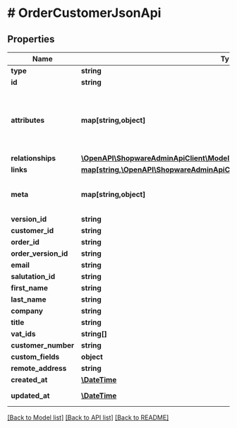 # # OrderCustomerJsonApi

## Properties

Name | Type | Description | Notes
------------ | ------------- | ------------- | -------------
**type** | **string** |  |
**id** | **string** |  |
**attributes** | **map[string,object]** | Members of the attributes object (\&quot;attributes\&quot;) represent information about the resource object in which it&#39;s defined. | [optional]
**relationships** | [**\OpenAPI\ShopwareAdminApiClient\Model\OrderCustomerJsonApiAllOfRelationships**](OrderCustomerJsonApiAllOfRelationships.md) |  | [optional]
**links** | [**map[string,\OpenAPI\ShopwareAdminApiClient\Model\Link]**](Link.md) |  | [optional]
**meta** | **map[string,object]** | Non-standard meta-information that can not be represented as an attribute or relationship. | [optional]
**version_id** | **string** |  | [optional]
**customer_id** | **string** |  | [optional]
**order_id** | **string** |  |
**order_version_id** | **string** |  | [optional]
**email** | **string** |  |
**salutation_id** | **string** |  | [optional]
**first_name** | **string** |  |
**last_name** | **string** |  |
**company** | **string** |  | [optional]
**title** | **string** |  | [optional]
**vat_ids** | **string[]** |  | [optional]
**customer_number** | **string** |  | [optional]
**custom_fields** | **object** |  | [optional]
**remote_address** | **string** |  | [optional]
**created_at** | [**\DateTime**](\DateTime.md) |  | [readonly]
**updated_at** | [**\DateTime**](\DateTime.md) |  | [optional] [readonly]

[[Back to Model list]](../../README.md#models) [[Back to API list]](../../README.md#endpoints) [[Back to README]](../../README.md)
